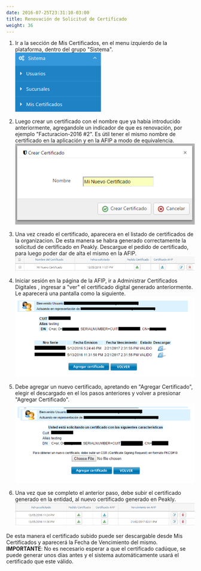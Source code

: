 ```yaml
---
date: 2016-07-25T23:31:10-03:00
title: Renovación de Solicitud de Certificado
weight: 36
---
```


1. Ir a la sección de Mis Certificados, en el menu izquierdo de la plataforma, dentro del grupo "Sistema".  
![Login en la AFIP](/images/factura-electronica/solicitud-certificado-menu.png)

2. Luego crear un certificado con el nombre que ya había introducido anteriormente, agregandole un indicador de que es renovación, por ejemplo "Facturacion-2016 #2". Es útil tener el mismo nombre de certificado en la aplicación y en la AFIP a modo de equivalencia.  
![Login en la AFIP](/images/factura-electronica/solicitud-certificado-alta.png)

3. Una vez creado el certificado, aparecera en el listado de certificados de la organizacion. De esta manera se habra generado correctamente la solicitud de certificado en Peakly. Descargue el pedido de certificado, para luego poder dar de alta el mismo en la AFIP.  
![Login en la AFIP](/images/factura-electronica/solicitud-certificado-listado.png)

4. Iniciar sesión en la página de la AFIP, ir a Administrar Certificados Digitales , ingresar a "ver" el certificado digital generado anteriormente. Le aparecerá una pantalla como la siguiente.  
![Login en la AFIP](/images/factura-electronica/fe-renovacion-afip-listado.png)

5. Debe agregar un nuevo certificado, apretando en "Agregar Certificado", elegir el descargado en el los pasos anteriores y volver a presionar "Agregar Certificado".  
![Login en la AFIP](/images/factura-electronica/fe-renovacion-afip-agregar.png)

6. Una vez que se completo el anterior paso, debe subir el certificado generado en la entidad, al nuevo certificado generado en Peakly.  
![Login en la AFIP](/images/factura-electronica/solicitud-certificado-completo.png)

De esta manera el certificado subido puede ser descargable desde Mis Certificados y aparecerá la Fecha de Vencimiento del mismo.
**IMPORTANTE**: No es necesario esperar a que el certificado cadúque, se puede generar unos días antes y el sistema automáticamente usará el certificado que este válido.